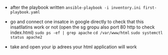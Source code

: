 - after the playbook  written
``` ansible-playbook -i inventory.ini first-playbook.yaml ```
- go and connect one insatce in google directly to check that this insatllatins work or not (open the sg gropu also port 80 http to check index.html)
``` sudo ps -ef | grep apache ```
``` cd /var/www/html ```
``` sudo systemctl status apache2 ```

- take and open your ip adrees your html  application will work
